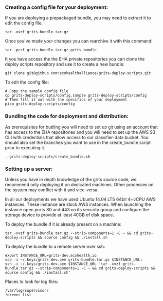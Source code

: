 ### Creating a config file for your deployment:

If you are deploying a prepackaged bundle, you may need to extract it to
edit the config file.

    tar -xvzf grits-bundle.tar.gz
    
Once you've made your changes you can rearchive it with this command:

    tar -pczf grits-bundle.tar.gz grits-bundle

It you have access the the EHA private repositories you can clone the deploy
scripts repository and use it to create a new bundle:

    git clone git@github.com:ecohealthalliance/grits-deploy-scripts.git

To edit the config file:

    # Copy the sample config file
    cp grits-deploy-scripts/config.sample grits-deploy-scripts/config
    # Then fill it out with the specifics of your deployment
    pico grits-deploy-scripts/config

### Bundling the code for deployment and distribution:

As prerequisites for budling you will need to set up git using an account
that has access to the EHA repositories and you will need to set up the AWS S3 CLI
with credentials that allow access to our classifier-data bucket.
You should also set the branches you want to use in the create_bundle script
prior to executing it.

    . grits-deploy-scripts/create_bundle.sh

### Setting up a server:

Unless you have in depth knowledge of the grits source code,
we recommend only deploying it on dedicated machines.
Other processes on the system may conflict with it and vice-versa.

In all our deployments we have used Ubuntu 14.04 LTS 64bit 4+vCPU AWS instances.
These instance are stock AWS instances. When launching the instance
open ports 80 and 443 on its security group and configure the storage device to
provide at least 40GB of disk space.

To deploy the bundle if it is already present on a machine:

    tar -xvzf grits-bundle.tar.gz --strip-components=1 -C ~ && cd grits-deploy-scripts && source config && ./install.sh

To deploy the bundle to a remote server over ssh:

    export INSTANCE_URL=grits-dev.ecohealth.io
    scp -i ~/.keys/grits-dev.pem grits-bundle.tar.gz $INSTANCE_URL:
    ssh -i ~/.keys/grits-dev.pem $INSTANCE_URL 'tar -xvzf grits-bundle.tar.gz --strip-components=1 -C ~ && cd grits-deploy-scripts && source config && ./install.sh'

Places to look for log files:

    /var/log/supervisor/
    forever list
